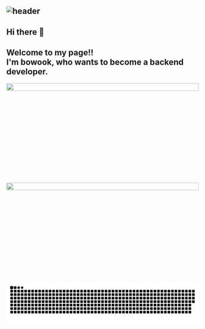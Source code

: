 ![header](https://capsule-render.vercel.app/api?type=Waving&color=timeGradient&height=300&section=header&text=HI!👋%20I%20AM%20BOWOOK!&fontSize=48)
---
## Hi there 👋

Welcome to my page‼️
<br>
I'm bowook, who wants to become a <b>backend developer</b>.
---
<div style="display: flex; flex-direction: column; align-items: flex-start; width: 100%;">
  <a href="https://github.com/anuraghazra/github-readme-stats" title="Go to Source" style="width: 100%; display: block;">
    <img width="100%" style="max-width: 100%; height: auto; aspect-ratio: auto 385 / 200;" src="https://github-readme-stats.vercel.app/api?username=bowook&show_icons=true&theme=dark&hide_border=true&bg_color=151515&icon_color=ffffff&text_color=ffffff&title_color=00e6fe" />
  </a>
  <a href="https://git.io/streak-stats" title="Go to Source" style="width: 100%; display: block;">
    <img width="100%" style="max-width: 100%; height: auto; aspect-ratio: auto 385 / 200;" src="http://github-readme-streak-stats.herokuapp.com?user=bowook&hide_border=true&theme=black-ice" alt="" />
  </a>
</div>

<img src="https://github.com/bowook/bowook/blob/output/github-contribution-grid-snake.svg"/>
<br><br><br><br><br><br><br><br>
<!---
bowook/bowook is a ✨ special ✨ repository because its `README.md` (this file) appears on your GitHub profile.
You can click the Preview link to take a look at your changes.
--->
